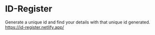 # ID-Register

Generate a unique id and find your details with that unique id generated.
https://id-register.netlify.app/
